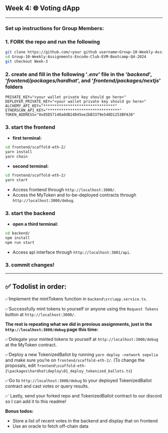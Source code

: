## Week 4: 🌐 Voting dApp

---

### Set up instructions for Group Members:

### 1. FORK the repo and run the following

```sh
git clone https://github.com/<your github username>Group-10-Weekly-Assignments-Encode-Club-EVM-Bootcamp-Q4-2024.git
cd Group-10-Weekly-Assignments-Encode-Club-EVM-Bootcamp-Q4-2024
git checkout Week-3
```

### 2. create and fill in the following '_.env_' file in the '_backend_', '_frontend/packages/hardhat_', and '_frontend/packages/nextjs_' folders

```env
PRIVATE_KEY="<your wallet private key should go here>"
DEPLOYER_PRIVATE_KEY="<your wallet private key should go here>"
ALCHEMY_API_KEY="********************************"
ETHERSCAN_API_KEY="********************************"
TOKEN_ADDRESS="0x85D57140a0dB24D45ee2bB3379e548D1253BFA36"
```

### 3. start the frontend

- **first terminal:**

```sh
cd frontend/scaffold-eth-2/
yarn install
yarn chain
```

- **second terminal:**

```sh
cd frontend/scaffold-eth-2/
yarn start
```

- Access frontend through `http://localhost:3000/`.
- Access the MyToken and to-be-deployed contracts through `http://localhost:3000/debug`.

### 3. start the backend

- **open a third terminal:**

```sh
cd backend/
npm install
npm run start
```

- Access api interface through `http://localhost:3001/api`.

### 3. commit changes!

---

## ✅ Todolist in order:

✅Implement the mintTokens function in `backend\src\app.service.ts`.

✅Successfully mint tokens to yourself or anyone using the `Request Tokens` button at `http://localhost:3000/`.

**The rest is repeating what we did in previous assignments, just in the `http://localhost:3000/debug` page this time:**

✅Delegate your minted tokens to yourself at `http://localhost:3000/debug` at the MyToken contract.

✅Deploy a new TokenizedBallot by running `yarn deploy –network sepolia` and make sure you’re on `frontend/scaffold-eth-2/`. (To change the proposals, edit `frontend\scaffold-eth-2\packages\hardhat\deploy\01_deploy_tokenized_ballots.ts`)

✅Go to `http://localhost:3000/debug` to your deployed TokenizedBallot contract and cast votes or query results.

✅ Lastly, send your forked repo and TokenizedBallot contract to our discord so I can add it to this readme!

**Bonus todos:**

- Store a list of recent votes in the backend and display that on frontend
- Use an oracle to fetch off-chain data
